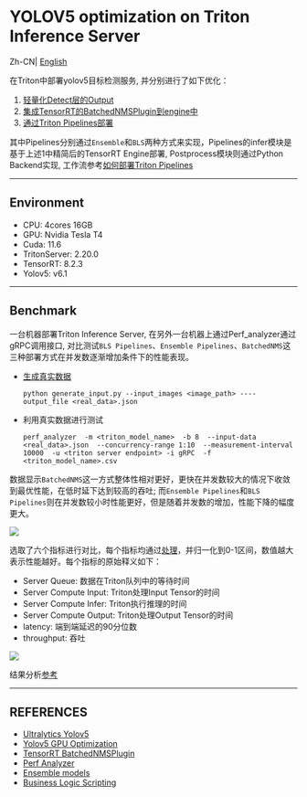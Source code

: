 # YOLOV5 optimization on Triton Inference Server
Zh-CN| [English](README.md) 

在Triton中部署yolov5目标检测服务, 并分别进行了如下优化：
1. [轻量化Detect层的Output](./docs/custom_yolov5_detect_layer.md)
2. [集成TensorRT的BatchedNMSPlugin到engine中](./docs/batchedNMS.md)
3. [通过Triton Pipelines部署](./docs/pipelines.md)

其中Pipelines分别通过`Ensemble`和`BLS`两种方式来实现，Pipelines的infer模块是基于上述1中精简后的TensorRT Engine部署, Postprocess模块则通过Python Backend实现, 工作流参考[如何部署Triton Pipelines](./docs/pipelines.md#3-如何部署triton-pipelines)

--- 
## Environment
- CPU: 4cores  16GB
- GPU: Nvidia Tesla T4
- Cuda: 11.6
- TritonServer: 2.20.0
- TensorRT: 8.2.3
- Yolov5: v6.1




---

## Benchmark
一台机器部署Triton Inference Server, 在另外一台机器上通过Perf_analyzer通过gRPC调用接口, 对比测试`BLS Pipelines`、`Ensemble Pipelines`、`BatchedNMS`这三种部署方式在并发数逐渐增加条件下的性能表现。

- [生成真实数据](https://github.com/triton-inference-server/server/blob/main/docs/user_guide/perf_analyzer.md#real-input-data)

    ```shell
    python generate_input.py --input_images <image_path> ----output_file <real_data>.json
    ```


- 利用真实数据进行测试
  ```shell
  perf_analyzer  -m <triton_model_name>  -b 8  --input-data <real_data>.json  --concurrency-range 1:10  --measurement-interval 10000  -u <triton server endpoint> -i gRPC  -f <triton_model_name>.csv
  ```


数据显示`BatchedNMS`这一方式整体性相对更好，更快在并发数较大的情况下收敛到最优性能，在低时延下达到较高的吞吐; 而`Ensemble Pipelines`和`BLS Pipelines`则在并发数较小时性能更好，但是随着并发数的增加，性能下降的幅度更大。

![](./assets/thoughput_latency.png)



选取了六个指标进行对比，每个指标均通过[处理](./triton/plot.ipynb#metrics-process)，并归一化到0-1区间，数值越大表示性能越好。每个指标的原始释义如下：

- Server Queue: 数据在Triton队列中的等待时间 
- Server Compute Input: Triton处理Input Tensor的时间
- Server Compute Infer: Triton执行推理的时间
- Server Compute Output: Triton处理Output Tensor的时间
- latency: 端到端延迟的90分位数
- throughput: 吞吐 

![](./assets/radar_plot.png)

结果分析[参考](./docs/bls_vs_ensemble.md#4-性能分析)

---

## REFERENCES


- [Ultralytics Yolov5](https://github.com/ultralytics/yolov5.git)
- [Yolov5 GPU Optimization](https://github.com/NVIDIA-AI-IOT/yolov5_gpu_optimization.git)
- [TensorRT BatchedNMSPlugin ](https://github.com/NVIDIA/TensorRT/tree/main/plugin/batchedNMSPlugin)
- [Perf Analyzer](https://github.com/triton-inference-server/server/blob/main/docs/user_guide/perf_analyzer.md)
- [Ensemble models](https://github.com/triton-inference-server/server/blob/main/docs/user_guide/architecture.md#ensemble-models)
- [Business Logic Scripting](https://github.com/triton-inference-server/python_backend#business-logic-scripting)





